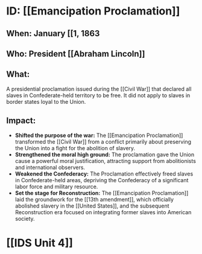 # ID: [[Emancipation Proclamation]] 
## When: January [[1, 1863

## Who: President [[Abraham Lincoln]] 
## What: 
A presidential proclamation issued during the [[Civil War]] that declared all slaves in Confederate-held territory to be free. It did not apply to slaves in border states loyal to the Union.

## Impact: 
* **Shifted the purpose of the war:**  The [[Emancipation Proclamation]] transformed the [[Civil War]] from a conflict primarily about preserving the Union into a fight for the abolition of slavery. 
* **Strengthened the moral high ground:** The proclamation gave the Union cause a powerful moral justification, attracting support from abolitionists and international observers. 
* **Weakened the Confederacy:** The Proclamation effectively freed slaves in Confederate-held areas, depriving the Confederacy of a significant labor force and military resource.
* **Set the stage for Reconstruction:** The [[Emancipation Proclamation]] laid the groundwork for the [[13th amendment]], which officially abolished slavery in the [[United States]], and the subsequent Reconstruction era focused on integrating former slaves into American society. 

# [[IDS Unit 4]]